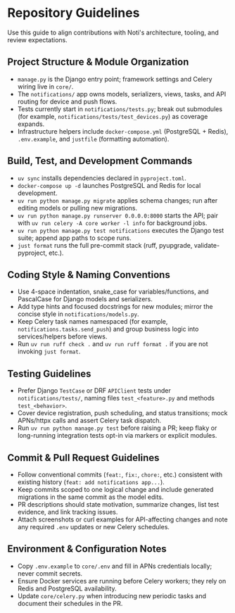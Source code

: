 # Repository Guidelines
Use this guide to align contributions with Noti's architecture, tooling, and review expectations.

## Project Structure & Module Organization
- `manage.py` is the Django entry point; framework settings and Celery wiring live in `core/`.
- The `notifications/` app owns models, serializers, views, tasks, and API routing for device and push flows.
- Tests currently start in `notifications/tests.py`; break out submodules (for example, `notifications/tests/test_devices.py`) as coverage expands.
- Infrastructure helpers include `docker-compose.yml` (PostgreSQL + Redis), `.env.example`, and `justfile` (formatting automation).

## Build, Test, and Development Commands
- `uv sync` installs dependencies declared in `pyproject.toml`.
- `docker-compose up -d` launches PostgreSQL and Redis for local development.
- `uv run python manage.py migrate` applies schema changes; run after editing models or pulling new migrations.
- `uv run python manage.py runserver 0.0.0.0:8000` starts the API; pair with `uv run celery -A core worker -l info` for background jobs.
- `uv run python manage.py test notifications` executes the Django test suite; append app paths to scope runs.
- `just format` runs the full pre-commit stack (ruff, pyupgrade, validate-pyproject, etc.).

## Coding Style & Naming Conventions
- Use 4-space indentation, snake_case for variables/functions, and PascalCase for Django models and serializers.
- Add type hints and focused docstrings for new modules; mirror the concise style in `notifications/models.py`.
- Keep Celery task names namespaced (for example, `notifications.tasks.send_push`) and group business logic into services/helpers before views.
- Run `uv run ruff check .` and `uv run ruff format .` if you are not invoking `just format`.

## Testing Guidelines
- Prefer Django `TestCase` or DRF `APIClient` tests under `notifications/tests/`, naming files `test_<feature>.py` and methods `test_<behavior>`.
- Cover device registration, push scheduling, and status transitions; mock APNs/httpx calls and assert Celery task dispatch.
- Run `uv run python manage.py test` before raising a PR; keep flaky or long-running integration tests opt-in via markers or explicit modules.

## Commit & Pull Request Guidelines
- Follow conventional commits (`feat:`, `fix:`, `chore:`, etc.) consistent with existing history (`feat: add notifications app...`).
- Keep commits scoped to one logical change and include generated migrations in the same commit as the model edits.
- PR descriptions should state motivation, summarize changes, list test evidence, and link tracking issues.
- Attach screenshots or curl examples for API-affecting changes and note any required `.env` updates or new Celery schedules.

## Environment & Configuration Notes
- Copy `.env.example` to `core/.env` and fill in APNs credentials locally; never commit secrets.
- Ensure Docker services are running before Celery workers; they rely on Redis and PostgreSQL availability.
- Update `core/celery.py` when introducing new periodic tasks and document their schedules in the PR.

